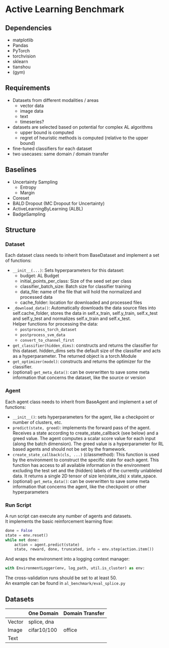 # Active Learning Benchmark

## Dependencies
- matplotlib
- Pandas
- PyTorch
- torchvision
- sklearn
- tianshou
- (gym)

## Requirements
- Datasets from different modalities / areas
  - vector data
  - image data
  - text
  - timeseries?
- datasets are selected based on potential for complex AL algorithms
  - upper bound is computed
  - regret of heuristic methods is computed (relative to the upper bound)
- fine-tuned classifiers for each dataset
- two usecases: same domain / domain transfer

## Baselines
- Uncertainty Sampling
  - Entropy
  - Margin
- Coreset
- BALD Dropout (MC Dropout for Uncertainty)
- ActiveLearningByLearning (ALBL)
- BadgeSampling

## Structure
### Dataset
Each dataset class needs to inherit from BaseDataset and implement a set of functions:
- `__init__(...)`: Sets hyperparameters for this dataset:
  - budget: AL Budget
  - initial_points_per_class: Size of the seed set per class
  - classifier_batch_size: Batch size for classifier training
  - data_file: name of the file that will hold the normalized and processed data
  - cache_folder: location for downloaded and processed files
- `_download_data()`: Automatically downloads the data source files into self.cache_folder, stores the data in self.x_train, self.y_train, self.x_test and self.y_test and normalizes self.x_train and self.x_test. <br>
  Helper functions for processing the data:
  - `postprocess_torch_dataset`
  - `postprocess_svm_data`
  - `convert_to_channel_first`
- `get_classifier(hidden_dims)`: constructs and returns the classifier for this dataset. hidden_dims sets the default size of the classifier and acts as a hyperparameter.
The returned object is a torch.Module
- `get_optimizer(model)`: constructs and returns the optimizer for the classifier.
- (optional) `get_meta_data()`: can be overwritten to save some meta information that concerns the dataset, like the source or version

### Agent
Each agent class needs to inherit from BaseAgent and implement a set of functions:
- `__init__()`: sets hyperparameters for the agent, like a checkpoint or number of clusters, etc.
- `predict(state, greed)`: implements the forward pass of the agent. Receives a state according to create_state_callback (see below) and a greed value.
The agent computes a scalar score value for each input (along the batch dimension).
The greed value is a hyperparameter for RL based agents and should not be set by the framework.
- `create_state_callback(cls, ...)` (classmethod): This function is used by the environment to construct the specific state for each agent.
This function has access to all available information in the environment excluding the test set and the (hidden) labels of the currently unlableled data.
It returns a single 2D tensor of size len(state_ids) x state_space.
- (optional) `get_meta_data()`: can be overwritten to save some meta information that concerns the agent, like the checkpoint or other hyperparameters

### Run Script
A run script can execute any number of agents and datasets. \
It implements the basic reinforcement learning flow:
```python
done = False
state = env.reset()
while not done:
    action = agent.predict(state)
    state, reward, done, truncated, info = env.step(action.item())
```
And wraps the environment into a logging context manager:
```python
with EnvironmentLogger(env, log_path, util.is_cluster) as env:
```
The cross-validation runs should be set to at least 50. \
An example can be found in `al_benchmark/eval_splice.py`

## Datasets

|        | One Domain   | Domain Transfer |
|--------|--------------|-----------------|
| Vector | splice, dna  |                 |
| Image  | cifar10/100  | office          |
| Text   |              |                 |
